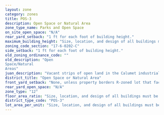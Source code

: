 ```yaml
---
layout: zone
category: zones
title: POS-3
description: Open Space or Natural Area
zone_type_name: Parks and Open Space
on_site_open_space: "N/A"
rear_yard_setback: "1 ft for each foot of building height."
maximum_building_height: "Size, location, and design of all buildings must be approved by whichever local government owns the park or open space."
zoning_code_section: "17-6-0202-C"
side_setback: "1 ft for each foot of building height."
old_zoning_ordinance_code: ""
old_description: "Open
Space/Natural 
Areas"
juan_description: "Vacant strips of open land in the Calumet industrial area that are are not in a manufacturing district."
district_title: "Open Space or Natural Area"
front_yard_setback: "None, unless property borders R-zoned lot that faces the same street. Then, front setback must be at least 50% of R lot&#39;s front setback."
rear_yard_open_space: "N/A"
zone_type: "12"
floor_area_ratio: "Size, location, and design of all buildings must be approved by whichever local government owns the park or open space."
district_type_code: "POS-3"
lot_area_per_unit: "Size, location, and design of all buildings must be approved by whichever local government owns the park or open space."
---
```

